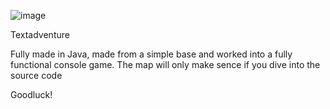 
![image](https://github.com/TovyLol/Java-EindOpdracht/assets/146333345/e44f623e-67f9-468c-8be1-2af01b65af6a)


Textadventure

Fully made in Java, made from a simple base and worked into a fully functional console game.
The map will only make sence if you dive into the source code

Goodluck!
